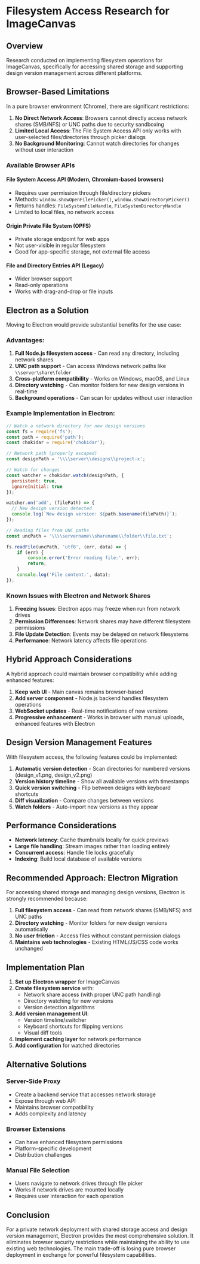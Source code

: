 # Filesystem Access Research for ImageCanvas

## Overview

Research conducted on implementing filesystem operations for ImageCanvas, specifically for accessing shared storage and supporting design version management across different platforms.

## Browser-Based Limitations

In a pure browser environment (Chrome), there are significant restrictions:

1. **No Direct Network Access**: Browsers cannot directly access network shares (SMB/NFS) or UNC paths due to security sandboxing
2. **Limited Local Access**: The File System Access API only works with user-selected files/directories through picker dialogs
3. **No Background Monitoring**: Cannot watch directories for changes without user interaction

### Available Browser APIs

#### File System Access API (Modern, Chromium-based browsers)
- Requires user permission through file/directory pickers
- Methods: `window.showOpenFilePicker()`, `window.showDirectoryPicker()`
- Returns handles: `FileSystemFileHandle`, `FileSystemDirectoryHandle`
- Limited to local files, no network access

#### Origin Private File System (OPFS)
- Private storage endpoint for web apps
- Not user-visible in regular filesystem
- Good for app-specific storage, not external file access

#### File and Directory Entries API (Legacy)
- Wider browser support
- Read-only operations
- Works with drag-and-drop or file inputs

## Electron as a Solution

Moving to Electron would provide substantial benefits for the use case:

### Advantages:
1. **Full Node.js filesystem access** - Can read any directory, including network shares
2. **UNC path support** - Can access Windows network paths like `\\server\share\folder`
3. **Cross-platform compatibility** - Works on Windows, macOS, and Linux
4. **Directory watching** - Can monitor folders for new design versions in real-time
5. **Background operations** - Can scan for updates without user interaction

### Example Implementation in Electron:

```javascript
// Watch a network directory for new design versions
const fs = require('fs');
const path = require('path');
const chokidar = require('chokidar');

// Network path (properly escaped)
const designPath = '\\\\server\\designs\\project-x';

// Watch for changes
const watcher = chokidar.watch(designPath, {
  persistent: true,
  ignoreInitial: true
});

watcher.on('add', (filePath) => {
  // New design version detected
  console.log(`New design version: ${path.basename(filePath)}`);
});

// Reading files from UNC paths
const uncPath = '\\\\servername\\sharename\\folder\\file.txt';

fs.readFile(uncPath, 'utf8', (err, data) => {
    if (err) {
        console.error('Error reading file:', err);
        return;
    }
    console.log('File content:', data);
});
```

### Known Issues with Electron and Network Shares

1. **Freezing Issues**: Electron apps may freeze when run from network drives
2. **Permission Differences**: Network shares may have different filesystem permissions
3. **File Update Detection**: Events may be delayed on network filesystems
4. **Performance**: Network latency affects file operations

## Hybrid Approach Considerations

A hybrid approach could maintain browser compatibility while adding enhanced features:

1. **Keep web UI** - Main canvas remains browser-based
2. **Add server component** - Node.js backend handles filesystem operations
3. **WebSocket updates** - Real-time notifications of new versions
4. **Progressive enhancement** - Works in browser with manual uploads, enhanced features with Electron

## Design Version Management Features

With filesystem access, the following features could be implemented:

1. **Automatic version detection** - Scan directories for numbered versions (design_v1.png, design_v2.png)
2. **Version history timeline** - Show all available versions with timestamps
3. **Quick version switching** - Flip between designs with keyboard shortcuts
4. **Diff visualization** - Compare changes between versions
5. **Watch folders** - Auto-import new versions as they appear

## Performance Considerations

- **Network latency**: Cache thumbnails locally for quick previews
- **Large file handling**: Stream images rather than loading entirely
- **Concurrent access**: Handle file locks gracefully
- **Indexing**: Build local database of available versions

## Recommended Approach: Electron Migration

For accessing shared storage and managing design versions, Electron is strongly recommended because:

1. **Full filesystem access** - Can read from network shares (SMB/NFS) and UNC paths
2. **Directory watching** - Monitor folders for new design versions automatically
3. **No user friction** - Access files without constant permission dialogs
4. **Maintains web technologies** - Existing HTML/JS/CSS code works unchanged

## Implementation Plan

1. **Set up Electron wrapper** for ImageCanvas
2. **Create filesystem service** with:
   - Network share access (with proper UNC path handling)
   - Directory watching for new versions
   - Version detection algorithms
3. **Add version management UI**:
   - Version timeline/switcher
   - Keyboard shortcuts for flipping versions
   - Visual diff tools
4. **Implement caching layer** for network performance
5. **Add configuration** for watched directories

## Alternative Solutions

### Server-Side Proxy
- Create a backend service that accesses network storage
- Expose through web API
- Maintains browser compatibility
- Adds complexity and latency

### Browser Extensions
- Can have enhanced filesystem permissions
- Platform-specific development
- Distribution challenges

### Manual File Selection
- Users navigate to network drives through file picker
- Works if network drives are mounted locally
- Requires user interaction for each operation

## Conclusion

For a private network deployment with shared storage access and design version management, Electron provides the most comprehensive solution. It eliminates browser security restrictions while maintaining the ability to use existing web technologies. The main trade-off is losing pure browser deployment in exchange for powerful filesystem capabilities.